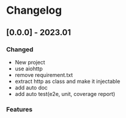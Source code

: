 # Changelog

## [0.0.0] - 2023.01

### Changed

- New project
- use aiohttp
- remove requirement.txt
- extract http as class and make it injectable
- add auto doc
- add auto test(e2e, unit, coverage report)

### Features

[0.0.1]: https://github.com/CroMarmot/yxr-codeforces-core/releases/tag/0.0.1
